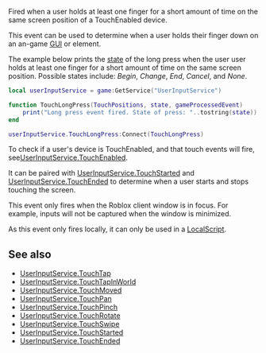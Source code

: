 Fired when a user holds at least one finger for a short amount of time on the same screen position of a TouchEnabled device.

This event can be used to determine when a user holds their finger down on an an-game [GUI](https://developer.roblox.com/en-us/api-reference/class/GuiObject) or element.

The example below prints the [state](https://developer.roblox.com/en-us/api-reference/enum/UserInputState) of the long press when the user user holds at least one finger for a short amount of time on the same screen position. Possible states include: _Begin_, _Change_, _End_, _Cancel_, and _None_.

```Lua
local userInputService = game:GetService("UserInputService")

function TouchLongPress(TouchPositions, state, gameProcessedEvent)
    print("Long press event fired. State of press: "..tostring(state))
end

userInputService.TouchLongPress:Connect(TouchLongPress)
```

To check if a user's device is TouchEnabled, and that touch events will fire, see[UserInputService.TouchEnabled](https://developer.roblox.com/en-us/api-reference/property/UserInputService/TouchEnabled).

It can be paired with [UserInputService.TouchStarted](https://developer.roblox.com/en-us/api-reference/event/UserInputService/TouchStarted) and [UserInputService.TouchEnded](https://developer.roblox.com/en-us/api-reference/event/UserInputService/TouchEnded) to determine when a user starts and stops touching the screen.

This event only fires when the Roblox client window is in focus. For example, inputs will not be captured when the window is minimized.

As this event only fires locally, it can only be used in a [LocalScript](https://developer.roblox.com/en-us/api-reference/class/LocalScript).

See also
--------

*   [UserInputService.TouchTap](https://developer.roblox.com/en-us/api-reference/event/UserInputService/TouchTap)
*   [UserInputService.TouchTapInWorld](https://developer.roblox.com/en-us/api-reference/event/UserInputService/TouchTapInWorld)
*   [UserInputService.TouchMoved](https://developer.roblox.com/en-us/api-reference/event/UserInputService/TouchMoved)
*   [UserInputService.TouchPan](https://developer.roblox.com/en-us/api-reference/event/UserInputService/TouchPan)
*   [UserInputService.TouchPinch](https://developer.roblox.com/en-us/api-reference/event/UserInputService/TouchPinch)
*   [UserInputService.TouchRotate](https://developer.roblox.com/en-us/api-reference/event/UserInputService/TouchRotate)
*   [UserInputService.TouchSwipe](https://developer.roblox.com/en-us/api-reference/event/UserInputService/TouchSwipe)
*   [UserInputService.TouchStarted](https://developer.roblox.com/en-us/api-reference/event/UserInputService/TouchStarted)
*   [UserInputService.TouchEnded](https://developer.roblox.com/en-us/api-reference/event/UserInputService/TouchEnded)
